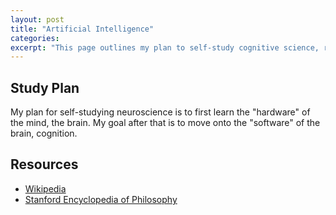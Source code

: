 ```yaml
---
layout: post
title: "Artificial Intelligence"
categories:
excerpt: "This page outlines my plan to self-study cognitive science, resources, and etc."
---
```


## Study Plan

My plan for self-studying neuroscience is to first learn the "hardware" of the mind, the brain.
My goal after that is to move onto the "software" of the brain, cognition.

## Resources

- [Wikipedia](https://www.wikiwand.com/en/Artificial_intelligence)
- [Stanford Encyclopedia of Philosophy](https://plato.stanford.edu/entries/artificial-intelligence/)

